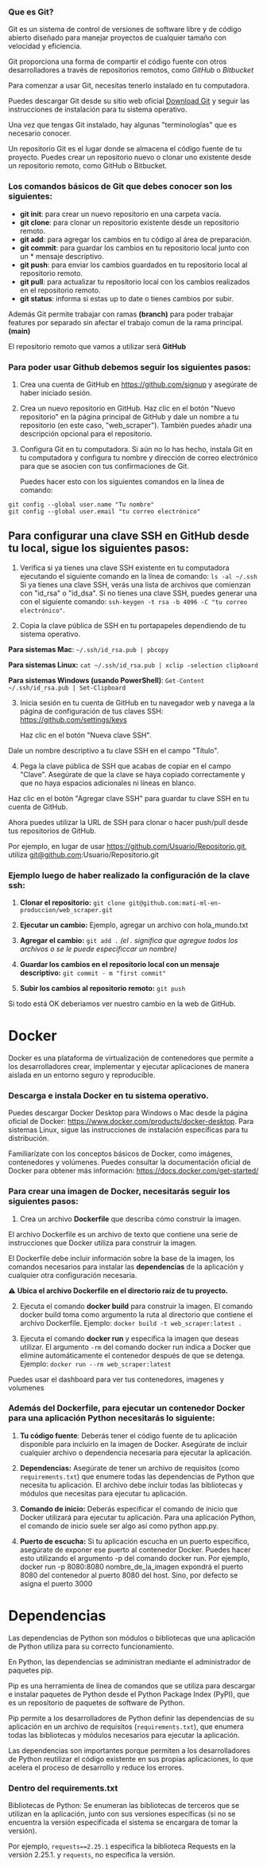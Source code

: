 ### Que es Git? 

Git es un sistema de control de versiones de software libre y de código abierto diseñado para manejar proyectos de cualquier tamaño con velocidad y eficiencia. 

Git proporciona una forma de compartir el código fuente con otros desarrolladores a través de repositorios remotos, como *GitHub* o *Bitbucket*

Para comenzar a usar Git, necesitas tenerlo instalado en tu computadora. 

Puedes descargar Git desde su sitio web oficial [Download Git](https://git-scm.com/book/es/v2/Inicio---Sobre-el-Control-de-Versiones-Instalaci%C3%B3n-de-Git) y seguir las instrucciones de instalación para tu sistema operativo.

Una vez que tengas Git instalado, hay algunas "terminologías" que es necesario conocer. 

Un repositorio Git es el lugar donde se almacena el código fuente de tu proyecto. Puedes crear un repositorio nuevo o clonar uno existente desde un repositorio remoto, como GitHub o Bitbucket.



### Los comandos básicos de Git que debes conocer son los siguientes:

*   **git init**: para crear un nuevo repositorio en una carpeta vacía.
*   **git clone**: para clonar un repositorio existente desde un repositorio remoto.
*   **git add**: para agregar los cambios en tu código al área de preparación.
*   **git commit**: para guardar los cambios en tu repositorio local junto con un * mensaje descriptivo.
* **git push**: para enviar los cambios guardados en tu repositorio local al repositorio remoto.
* **git pull**: para actualizar tu repositorio local con los cambios realizados en el repositorio remoto.
* **git status**: informa si estas up to date o tienes cambios por subir. 

Además Git permite trabajar con ramas **(branch)** para poder trabajar features por separado sin afectar el trabajo comun de la rama principal. **(main)**

El repositorio remoto que vamos a utilizar será **GitHub**




### Para poder usar Github debemos seguir los siguientes pasos: 

1. Crea una cuenta de GitHub en https://github.com/signup y asegúrate de haber iniciado sesión.

2. Crea un nuevo repositorio en GitHub. Haz clic en el botón "Nuevo repositorio" en la página principal de GitHub y dale un nombre a tu repositorio (en este caso, "web_scraper"). También puedes añadir una descripción opcional para el repositorio.

3. Configura Git en tu computadora. Si aún no lo has hecho, instala Git en tu computadora y configura tu nombre y dirección de correo electrónico para que se asocien con tus confirmaciones de Git. 

   Puedes hacer esto con los siguientes comandos en la línea de comando:

```
git config --global user.name "Tu nombre"
git config --global user.email "tu correo electrónico"

```


## Para configurar una clave SSH en GitHub desde tu local, sigue los siguientes pasos:

1. Verifica si ya tienes una clave SSH existente en tu computadora ejecutando el siguiente comando en la línea de comando: `ls -al ~/.ssh` Si ya tienes una clave SSH, verás una lista de archivos que comienzan con "id_rsa" o "id_dsa". Si no tienes una clave SSH, puedes generar una con el siguiente comando: `ssh-keygen -t rsa -b 4096 -C "tu correo electrónico"`.


2. Copia la clave pública de SSH en tu portapapeles dependiendo de tu sistema operativo.

  **Para sistemas Mac**: `~/.ssh/id_rsa.pub | pbcopy`

  **Para sistemas Linux:** `cat ~/.ssh/id_rsa.pub | xclip -selection clipboard`

  **Para sistemas Windows (usando PowerShell)**: `Get-Content ~/.ssh/id_rsa.pub | Set-Clipboard`


3. Inicia sesión en tu cuenta de GitHub en tu navegador web y navega a la página de configuración de tus claves SSH: https://github.com/settings/keys

   Haz clic en el botón "Nueva clave SSH".

  Dale un nombre descriptivo a tu clave SSH en el campo "Título".


4. Pega la clave pública de SSH que acabas de copiar en el campo "Clave". Asegúrate de que la clave se haya copiado correctamente y que no haya espacios adicionales ni líneas en blanco.

Haz clic en el botón "Agregar clave SSH" para guardar tu clave SSH en tu cuenta de GitHub.

Ahora puedes utilizar la URL de SSH para clonar o hacer push/pull desde tus repositorios de GitHub. 

Por ejemplo, en lugar de usar https://github.com/Usuario/Repositorio.git, utiliza git@github.com:Usuario/Repositorio.git


### Ejemplo luego de haber realizado la configuración de la clave ssh: 

1. **Clonar el repositorio:** `git clone git@github.com:mati-ml-en-produccion/web_scraper.git`

2. **Ejecutar un cambio:** Ejemplo, agregar un archivo con hola_mundo.txt

3. **Agregar el cambio:** `git add .` *(el . significa que agregue todos los archivos o se le puede especificcar un nombre)* 

4. **Guardar los cambios en el repositorio local con un mensaje descriptivo:** `git commit - m "first commit"`

5. **Subir los cambios al repositorio remoto:** `git push` 

Si todo está OK deberiamos ver nuestro cambio en la web de GitHub.



# Docker

Docker es una plataforma de virtualización de contenedores que permite a los desarrolladores crear, implementar y ejecutar aplicaciones de manera aislada en un entorno seguro y reproducible.


### Descarga e instala Docker en tu sistema operativo. 

Puedes descargar Docker Desktop para Windows o Mac desde la página oficial de Docker: https://www.docker.com/products/docker-desktop. Para sistemas Linux, sigue las instrucciones de instalación específicas para tu distribución.

Familiarízate con los conceptos básicos de Docker, como imágenes, contenedores y volúmenes. Puedes consultar la documentación oficial de Docker para obtener más información: https://docs.docker.com/get-started/

### Para crear una imagen de Docker, necesitarás seguir los siguientes pasos:

1. Crea un archivo **Dockerfile** que describa cómo construir la imagen. 

  El archivo Dockerfile es un archivo de texto que contiene una serie de instrucciones que Docker utiliza para construir la imagen. 

  El Dockerfile debe incluir información sobre la base de la imagen, los comandos necesarios para instalar las **dependencias** de la aplicación y cualquier otra configuración necesaria.

  ⚠ **Ubica el archivo Dockerfile en el directorio raíz de tu proyecto.**


2. Ejecuta el comando **docker build** para construir la imagen. 
El comando docker build toma como argumento la ruta al directorio que contiene el archivo Dockerfile. Ejemplo: `docker build -t web_scraper:latest .`

3. Ejecuta el comando **docker run** y especifica la imagen que deseas utilizar. 
  El argumento `-rm` del comando docker run indica a Docker que elimine automáticamente el contenedor después de que se detenga.
  Ejemplo: `docker run --rm web_scraper:latest`

Puedes usar el dashboard para ver tus contenedores, imagenes y volumenes 


### Además del Dockerfile, para ejecutar un contenedor Docker para una aplicación Python necesitarás lo siguiente:


1. **Tu código fuente**: Deberás tener el código fuente de tu aplicación disponible para incluirlo en la imagen de Docker. Asegúrate de incluir cualquier archivo o dependencia necesaria para ejecutar la aplicación.

2. **Dependencias:** Asegúrate de tener un archivo de requisitos (como `requirements.txt`) que enumere todas las dependencias de Python que necesita tu aplicación. El archivo debe incluir todas las bibliotecas y módulos que necesitas para ejecutar tu aplicación.

3. **Comando de inicio:** Deberás especificar el comando de inicio que Docker utilizará para ejecutar tu aplicación. Para una aplicación Python, el comando de inicio suele ser algo así como python app.py.

4. **Puerto de escucha:** Si tu aplicación escucha en un puerto específico, asegúrate de exponer ese puerto al contenedor Docker. Puedes hacer esto utilizando el argumento -p del comando docker run. Por ejemplo, docker run -p 8080:8080 nombre_de_la_imagen expondrá el puerto 8080 del contenedor al puerto 8080 del host. Sino, por defecto se asigna el puerto 3000

# Dependencias

Las dependencias de Python son módulos o bibliotecas que una aplicación de Python utiliza para su correcto funcionamiento. 

En Python, las dependencias se administran mediante el administrador de paquetes pip. 


Pip es una herramienta de línea de comandos que se utiliza para descargar e instalar paquetes de Python desde el Python Package Index (PyPI), que es un repositorio de paquetes de software de Python. 

Pip permite a los desarrolladores de Python definir las dependencias de su aplicación en un archivo de requisitos (`requirements.txt`), que enumera todas las bibliotecas y módulos necesarios para ejecutar la aplicación.

Las dependencias son importantes porque permiten a los desarrolladores de Python reutilizar el código existente en sus propias aplicaciones, lo que acelera el proceso de desarrollo y reduce los errores. 


### Dentro del requirements.txt

Bibliotecas de Python: Se enumeran las bibliotecas de terceros que se utilizan en la aplicación, junto con sus versiones específicas (si no se encuentra la versión especificada el sistema se encargara de tomar la versión). 

Por ejemplo, `requests==2.25.1` especifica la biblioteca Requests en la versión 2.25.1. y `requests`, no especifica la versión. 



